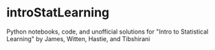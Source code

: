 # introStatLearning
Python notebooks, code, and unofficial solutions for "Intro to Statistical Learning" by James, Witten, Hastie, and Tibshirani
